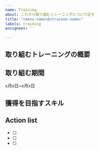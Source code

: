 ```yaml
---
name: Training
about: これから取り組むトレーニングについて記す
title: "<menu-name>@<trainee-name>"
labels: training
assignees: ''

---
```

## 取り組むトレーニングの概要
<!---
  トレーニングの内容を自分の言葉で説明する．
-->

## 取り組む期間
<!---
  本メニューに取り組む期間を記入する
-->
x月x日~x月x日

## 獲得を目指すスキル
<!---
  本トレーニングで獲得したいスキルを明記する．
-->

## Action list
<!---
  取り組むアクションをチェックボックス形式で列挙する．  
  ex.
  - [x] ●●のチュートリアルを読む
  - [x] ●●の実装
  - [ ] ミニレポート提出
-->
- [ ] 
- [ ] 
- [ ] 

